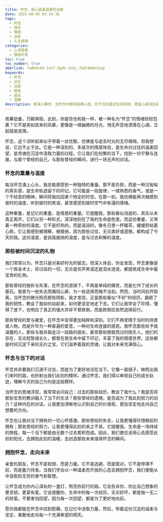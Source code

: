 ```yaml
---
title: 怀念，是心底最温柔的治愈
date: 2025-08-05 03:16:38
tags:
  - 怀念
  - 成长
  - 情感
  - 治愈
  - 人生感悟
categories:
  - 心灵随笔
  - 情感疗愈
toc: true
toc_number: true
abbrlink: 7a8b9c0d-1e2f-3g4h-5i6j-7k8l9m0n1o2p
keywords:
  - 怀念
  - 记忆
  - 治愈
  - 情感
  - 成长
  - 温暖
description: 夜深人静时，当怀念的微风轻拂心弦，它不仅仅是过往的回响，更是心底深处最温柔的治愈。这篇文章将带你走进怀念的深处，感受它如何沉淀为生命中的礼物，如何与当下对话，并最终成为我们走向未来的力量。
---
```


夜幕低垂，万籁俱寂。此刻，你是否也和我一样，被一种名为“怀念”的情绪轻轻包裹？它不是突如其来的风暴，更像是一缕幽微的月光，悄无声息地洒落在心湖，泛起层层涟漪。

怀念，这个词听起来似乎带着一丝忧郁，仿佛是与逝去时光的无尽缠绵。但我想说，它远不止于此。它是一种深刻的、多层次的情感体验，是生命对过往的温柔回望，是灵魂在沉淀中汲取力量的过程。它让我们在纷繁的当下，找到一份宁静与连接，与那个曾经的自己，与那些曾经的瞬间，进行一场无声的对话。

### 怀念的重量与温度

每当怀念涌上心头，我总能感受到一种独特的重量。那不是负担，而是一种沉甸甸的真实感，是生命轨迹留下的印记。它可能是一段旋律，一缕熟悉的香气，或是一个不经意的眼神，瞬间将我拉回某个特定的时空。在那一刻，我仿佛能再次触摸到彼时的温度，听到彼时的笑语，甚至感受到彼时空气中弥漫的情绪。

这种重量，是记忆的重量，是情感的重量。它提醒我，那些看似消逝的，其实从未真正离开，它们以另一种形式，深深地刻在了我的生命底色里。而这份重量，又带着一种奇妙的温度。它不是炽热的，而是温润的，像冬日里一杯暖茶，缓缓熨帖着心房。它让我感到被理解，被接纳，因为那些过往，无论美好或遗憾，都构成了今天的我。这份温度，是自我接纳的温度，是与过去和解的温度。

### 那些被时间沉淀的礼物

我们常常以为，怀念只是对美好时光的留恋。但深入体会，你会发现，怀念更像是一个炼金术士，将过往的一切，无论是欢声笑语还是泪水涟涟，都提炼成生命中最宝贵的礼物。

那些曾经的挫折与失落，在怀念的滤镜下，不再是单纯的痛苦，而是化作了成长的基石。我曾为一些失去而痛彻心扉，为一些选择而悔不当初。然而，当时间拉开距离，当怀念的微光照亮那些阴影，我才发现，正是那些看似“不好”的经历，磨砺了我的韧性，教会了我如何站起来，如何更坚定地走下去。它们让我学会了珍惜，懂得了放下，也明白了真正的强大并非不曾跌倒，而是跌倒后依然选择前行。

那些曾经的爱与被爱，在怀念中变得更加纯粹和深刻。它们不再受限于当时的场景或人物，而是升华为一种普遍的爱意，一种对生命连接的感恩。我怀念那些给予我温暖的人，那些与我并肩走过一段路的朋友，甚至那些擦肩而过的陌生人。他们的存在，无论短暂或长久，都曾在我生命中留下印记，丰富了我的情感世界。这些都是时间沉淀下来的无价之宝，它们滋养着我的灵魂，让我对未来充满信心。

### 怀念与当下的对话

怀念并非要我们沉溺于过去，而是为了更好地活在当下。它像一面镜子，映照出我们来时的路，也折射出我们此刻的模样。通过怀念，我们得以审视自己的成长轨迹，理解今天的自己为何是这般模样。

当怀念的思绪浮现，我常常会问自己：过去的那些经历，教会了我什么？我是否将那些宝贵的教训融入了当下的生活？那些曾经的遗憾，是否成为了我此刻努力的动力？这种内在的对话，让我更加清晰地认识到自己的价值观，更加坚定地走向自己想要的方向。

怀念也让我对当下拥有的一切心怀感激。那些曾经的失去，让我更懂得珍惜眼前的拥有；那些曾经的努力，让我更懂得此刻的来之不易。它提醒我，生命是一场持续的旅程，每一个当下都是由无数个过去累积而成。因此，我们更应该用心去感受此刻的阳光，去拥抱此刻的温暖，去创造那些未来值得怀念的瞬间。

### 拥抱怀念，走向未来

亲爱的朋友，怀念不是软弱，而是力量。它不是逃避，而是面对。它不是停滞不前，而是蓄力待发。当我们学会以一种温柔而开放的心态去拥抱怀念，我们便能从中汲取到无穷的勇气和智慧。

让怀念成为你内心深处的一盏灯，照亮你前行的路。它会告诉你，你比自己想象的更坚韧，更富有爱。它会提醒你，生命中的每一次经历，无论好坏，都是独一无二的财富。不要害怕回望，因为每一次回望，都是为了更好地向前。

愿你我都能在怀念中找到慰藉，在记忆中汲取力量，然后，带着这份沉淀的温柔与坚定，勇敢地走向每一个充满希望的明天。